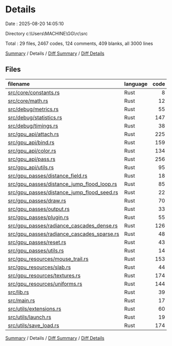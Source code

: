 # Details

Date : 2025-08-20 14:05:10

Directory c:\\Users\\MACHINE\\GG\\rc\\src

Total : 29 files,  2467 codes, 124 comments, 409 blanks, all 3000 lines

[Summary](results.md) / Details / [Diff Summary](diff.md) / [Diff Details](diff-details.md)

## Files
| filename | language | code | comment | blank | total |
| :--- | :--- | ---: | ---: | ---: | ---: |
| [src/core/constants.rs](/src/core/constants.rs) | Rust | 8 | 14 | 8 | 30 |
| [src/core/math.rs](/src/core/math.rs) | Rust | 12 | 0 | 4 | 16 |
| [src/debug/metrics.rs](/src/debug/metrics.rs) | Rust | 55 | 1 | 8 | 64 |
| [src/debug/statistics.rs](/src/debug/statistics.rs) | Rust | 147 | 0 | 19 | 166 |
| [src/debug/timings.rs](/src/debug/timings.rs) | Rust | 38 | 0 | 6 | 44 |
| [src/gpu\_api/attach.rs](/src/gpu_api/attach.rs) | Rust | 225 | 13 | 28 | 266 |
| [src/gpu\_api/bind.rs](/src/gpu_api/bind.rs) | Rust | 159 | 1 | 35 | 195 |
| [src/gpu\_api/color.rs](/src/gpu_api/color.rs) | Rust | 134 | 2 | 31 | 167 |
| [src/gpu\_api/pass.rs](/src/gpu_api/pass.rs) | Rust | 256 | 6 | 48 | 310 |
| [src/gpu\_api/utils.rs](/src/gpu_api/utils.rs) | Rust | 95 | 19 | 20 | 134 |
| [src/gpu\_passes/distance\_field.rs](/src/gpu_passes/distance_field.rs) | Rust | 18 | 2 | 5 | 25 |
| [src/gpu\_passes/distance\_jump\_flood\_loop.rs](/src/gpu_passes/distance_jump_flood_loop.rs) | Rust | 85 | 4 | 16 | 105 |
| [src/gpu\_passes/distance\_jump\_flood\_seed.rs](/src/gpu_passes/distance_jump_flood_seed.rs) | Rust | 22 | 0 | 6 | 28 |
| [src/gpu\_passes/draw.rs](/src/gpu_passes/draw.rs) | Rust | 70 | 1 | 14 | 85 |
| [src/gpu\_passes/output.rs](/src/gpu_passes/output.rs) | Rust | 33 | 0 | 7 | 40 |
| [src/gpu\_passes/plugin.rs](/src/gpu_passes/plugin.rs) | Rust | 55 | 0 | 9 | 64 |
| [src/gpu\_passes/radiance\_cascades\_dense.rs](/src/gpu_passes/radiance_cascades_dense.rs) | Rust | 126 | 10 | 23 | 159 |
| [src/gpu\_passes/radiance\_cascades\_sparse.rs](/src/gpu_passes/radiance_cascades_sparse.rs) | Rust | 48 | 4 | 9 | 61 |
| [src/gpu\_passes/reset.rs](/src/gpu_passes/reset.rs) | Rust | 43 | 1 | 6 | 50 |
| [src/gpu\_passes/utils.rs](/src/gpu_passes/utils.rs) | Rust | 14 | 4 | 2 | 20 |
| [src/gpu\_resources/mouse\_trail.rs](/src/gpu_resources/mouse_trail.rs) | Rust | 153 | 14 | 18 | 185 |
| [src/gpu\_resources/slab.rs](/src/gpu_resources/slab.rs) | Rust | 44 | 4 | 9 | 57 |
| [src/gpu\_resources/textures.rs](/src/gpu_resources/textures.rs) | Rust | 174 | 8 | 17 | 199 |
| [src/gpu\_resources/uniforms.rs](/src/gpu_resources/uniforms.rs) | Rust | 144 | 5 | 13 | 162 |
| [src/lib.rs](/src/lib.rs) | Rust | 39 | 1 | 6 | 46 |
| [src/main.rs](/src/main.rs) | Rust | 17 | 5 | 3 | 25 |
| [src/utils/extensions.rs](/src/utils/extensions.rs) | Rust | 60 | 0 | 14 | 74 |
| [src/utils/launch.rs](/src/utils/launch.rs) | Rust | 19 | 0 | 1 | 20 |
| [src/utils/save\_load.rs](/src/utils/save_load.rs) | Rust | 174 | 5 | 24 | 203 |

[Summary](results.md) / Details / [Diff Summary](diff.md) / [Diff Details](diff-details.md)